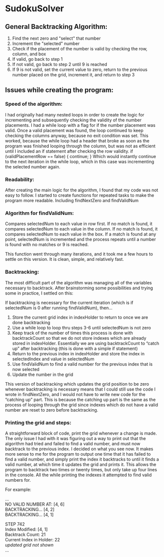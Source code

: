 # SudokuSolver

## General Backtracking Algorithm:
1. Find the next zero and "select" that number
2. Increment the "selected" number
3. Check if the placement of the number is valid by checking the row, column, and box
4. If valid, go back to step 1
5. If not valid, go back to step 2 until 9 is reached
6. If 9 is not valid, set the current value to zero, return to the previous number placed on the grid,
increment it, and return to step 3

## Issues while creating the program:
### Speed of the algorithm:
I had originally had many nested loops in order to create the logic for incrementing and subsequently checking the validity of the number placements. I had a while loop with a flag for if the number placement was valid. Once a valid placement was found, the loop continued to keep checking the columns anyway, because no exit condition was set. This worked, because the while loop had a header that broke as soon as the program was finished looping through the column, but was not as efficient until I included an if statement after checking the row validity.
        if (validPlacementRow == false) {
            continue;
        }
Which would instantly continue to the next iteration in the while loop, which in this case was incrementing the selected number again.


### Readability:
After creating the main logic for the algorithm, I found that my code was not easy to follow. I started to create functions for repeated tasks to make the program more readable.
Including findNextZero and findValidNum

### Algorithm for findValidNum:
Compares selectedNum to each value in row first. If no match is found, it compares selectedNum to each value in the column. If no match is found, it compares selectedNum to each value in the box. If a match is found at any point, selectedNum is incremented and the process repeats until a number is found with no matches or 9 is reached.

This function went through many iterations, and it took me a few hours to settle on this version. It is clean, simple, and relatively fast.

### Backtracking:
The most difficult part of the algorithm was managing all of the variables necessary to backtrack. After brainstorming some possibilities and trying some in practice, I settled on this: 

If backtracking is necessary for the current iteration (which is if selectedNum is 0 after running findValidNum), then...

1. Store the current grid index in indexHolder to return to once we are done backtracking
2. Use a while loop to loop thru steps 3-6 until selectedNum is not zero
3. Keep track of the number of times this process is done with backtrackCount so that we do not store indexes which are already stored in indexHolder. Essentially we are using backtrackCount to “catch up” after backtracking (this is done with a simple if statement)
4. Return to the previous index in indexHolder and store the index in selectedIndex and value in selectedNum
5. Use findValidNum to find a valid number for the previous index that is now selected
6. Update the number in the grid

This version of backtracking which updates the grid position to be zero whenever backtracking is necessary means that I could still use the code I wrote in findNextZero, and I would not have to write new code for the “catching up” part. This is because the catching up part is the same as the process of looping through the grid since indexes which do not have a valid number are reset to zero before backtracking.


### Printing the grid and steps:
A straightforward block of code, print the grid whenever a change is made. The only issue I had with it was figuring out a way to print out that the algorithm had tried and failed to find a valid number, and must now backtrack to the previous index. I decided on what you see now. It makes more sense to me for the program to output one time that it has failed to find a valid number, and simply print the index it backtracks to until it finds a valid number, at which time it updates the grid and prints it. This allows the program to backtrack two times or twenty times, but only take up four lines in the console. All the while printing the indexes it attempted to find valid numbers for.

For example:

...\
NO VALID NUMBER AT: [4, 6]\
BACKTRACKING… [4, 2]\
BACKTRACKING… [4, 1]

STEP 742\
Index Modified: [4, 1]\
Backtrack Count: 21\
Current Index in Holder: 22\
*updated grid not shown*\
...
